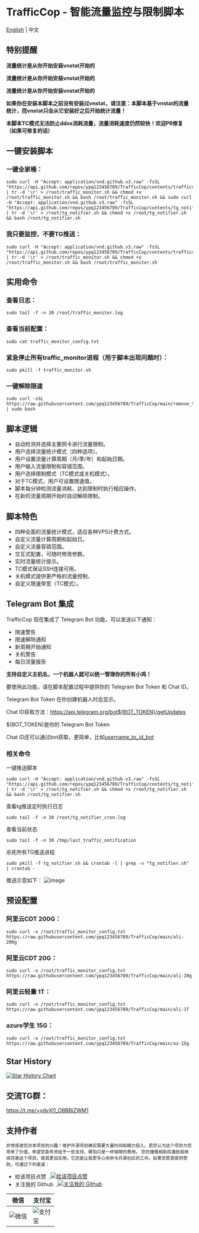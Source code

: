 # TrafficCop - 智能流量监控与限制脚本
[English](README_EN.md) | 中文
## 特别提醒
**流量统计是从你开始安装vnstat开始的**

**流量统计是从你开始安装vnstat开始的**

**流量统计是从你开始安装vnstat开始的**

**如果你在安装本脚本之前没有安装过vnstat，请注意：本脚本基于vnstat的流量统计，而vnstat只会从它安装好之后开始统计流量！**

**本脚本TC模式无法防止ddos消耗流量，流量消耗速度仍然较快！欢迎PR修复（如果可修复的话）**

## 一键安装脚本

### 一键全家桶：
```
sudo curl -H "Accept: application/vnd.github.v3.raw" -fsSL "https://api.github.com/repos/ypq123456789/TrafficCop/contents/trafficcop.sh" | tr -d '\r' > /root/traffic_monitor.sh && chmod +x /root/traffic_monitor.sh && bash /root/traffic_monitor.sh && sudo curl -H "Accept: application/vnd.github.v3.raw" -fsSL "https://api.github.com/repos/ypq123456789/TrafficCop/contents/tg_notifier.sh" | tr -d '\r' > /root/tg_notifier.sh && chmod +x /root/tg_notifier.sh && bash /root/tg_notifier.sh
```
### 我只要监控，不要TG推送：
```
sudo curl -H "Accept: application/vnd.github.v3.raw" -fsSL "https://api.github.com/repos/ypq123456789/TrafficCop/contents/trafficcop.sh" | tr -d '\r' > /root/traffic_monitor.sh && chmod +x /root/traffic_monitor.sh && bash /root/traffic_monitor.sh
```
## 实用命令
### 查看日志：
```
sudo tail -f -n 30 /root/traffic_monitor.log
```
### 查看当前配置：
```
sudo cat traffic_monitor_config.txt
```
### 紧急停止所有traffic_monitor进程（用于脚本出现问题时）：
```
sudo pkill -f traffic_monitor.sh
```
### 一键解除限速
```
sudo curl -sSL https://raw.githubusercontent.com/ypq123456789/TrafficCop/main/remove_traffic_limit.sh | sudo bash
```

## 脚本逻辑
- 自动检测并选择主要网卡进行流量限制。
- 用户选择流量统计模式（四种选项）。
- 用户设置流量计算周期（月/季/年）和起始日期。
- 用户输入流量限制和容错范围。
- 用户选择限制模式（TC模式或关机模式）。
- 对于TC模式，用户可设置限速值。
- 脚本每分钟检测流量消耗，达到限制时执行相应操作。
- 在新的流量周期开始时自动解除限制。

## 脚本特色
- 四种全面的流量统计模式，适应各种VPS计费方式。
- 自定义流量计算周期和起始日。
- 自定义流量容错范围。
- 交互式配置，可随时修改参数。
- 实时流量统计提示。
- TC模式保证SSH连接可用。
- 关机模式提供更严格的流量控制。
- 自定义限速带宽（TC模式）。

## Telegram Bot 集成
TrafficCop 现在集成了 Telegram Bot 功能，可以发送以下通知：

- 限速警告
- 限速解除通知
- 新周期开始通知
- 关机警告
- 每日流量报告

**支持自定义主机名，一个机器人就可以统一管理你的所有小鸡！**

要使用此功能，请在脚本配置过程中提供你的 Telegram Bot Token 和 Chat ID。

Telegram Bot Token 在你创建机器人时会显示。

Chat ID获取方法：https://api.telegram.org/bot${BOT_TOKEN}/getUpdates 

${BOT_TOKEN}是你的 Telegram Bot Token 

Chat ID还可以通过bot获取，更简单，比如[username_to_id_bot](https://t.me/username_to_id_bot)

### 相关命令
一键推送脚本
```
sudo curl -H "Accept: application/vnd.github.v3.raw" -fsSL "https://api.github.com/repos/ypq123456789/TrafficCop/contents/tg_notifier.sh" | tr -d '\r' > /root/tg_notifier.sh && chmod +x /root/tg_notifier.sh && bash /root/tg_notifier.sh
```
查看tg推送定时执行日志
```
sudo tail -f -n 30 /root/tg_notifier_cron.log
```
查看当前状态
```
sudo tail -f -n 30 /tmp/last_traffic_notification
```
杀死所有TG推送进程
```
sudo pkill -f tg_notifier.sh && crontab -l | grep -v "tg_notifier.sh" | crontab -
```

推送示意如下：
![image](https://github.com/ypq123456789/TrafficCop/assets/114487221/7674bb25-2771-47e3-a999-8701ef160c7c)

## 预设配置
### 阿里云CDT 200G：
```
sudo curl -o /root/traffic_monitor_config.txt https://raw.githubusercontent.com/ypq123456789/TrafficCop/main/ali-200g
```
### 阿里云CDT 20G：
```
sudo curl -o /root/traffic_monitor_config.txt https://raw.githubusercontent.com/ypq123456789/TrafficCop/main/ali-20g
```
### 阿里云轻量 1T：
```
sudo curl -o /root/traffic_monitor_config.txt https://raw.githubusercontent.com/ypq123456789/TrafficCop/main/ali-1T
```
### azure学生 15G：
```
sudo curl -o /root/traffic_monitor_config.txt https://raw.githubusercontent.com/ypq123456789/TrafficCop/main/az-15g
```
## Star History

[![Star History Chart](https://api.star-history.com/svg?repos=ypq123456789/TrafficCop&type=Date)](https://star-history.com/#ypq123456789/TrafficCop&Date)

## 交流TG群：
https://t.me/+ydvXl1_OBBBiZWM1

## 支持作者
<span><small>非常感谢您对本项目的兴趣！维护开源项目确实需要大量时间和精力投入。若您认为这个项目为您带来了价值，希望您能考虑给予一些支持，哪怕只是一杯咖啡的费用。
您的慷慨相助将激励我继续完善这个项目，使其更加实用。它还能让我更专心地参与开源社区的工作。如果您愿意提供赞助，可通过下列渠道：</small></span>
<ul>
    <li>给该项目点赞 &nbsp;<a style="vertical-align: text-bottom;" href="https://github.com/ypq123456789/TrafficCop">
      <img src="https://img.shields.io/github/stars/ypq123456789/TrafficCop?style=social" alt="给该项目点赞" />
    </a></li>
    <li>关注我的 Github &nbsp;<a style="vertical-align: text-bottom;"  href="https://github.com/ypq123456789/TrafficCop">
      <img src="https://img.shields.io/github/followers/ypq123456789?style=social" alt="关注我的 Github" />
    </a></li>
</ul>
<table>
    <thead><tr>
        <th>微信</th>
        <th>支付宝</th>
    </tr></thead>
    <tbody><tr>
        <td><img style="max-width: 50px" src="https://github.com/ypq123456789/TrafficCop/assets/114487221/fb265eef-e624-4429-b14a-afdf5b2ca9c4" alt="微信" /></td>
        <td><img style="max-width: 50px" src="https://github.com/ypq123456789/TrafficCop/assets/114487221/884b58bd-d76f-4e8f-99f4-cac4b9e97168" alt="支付宝" /></td>
    </tr></tbody>
</table>
